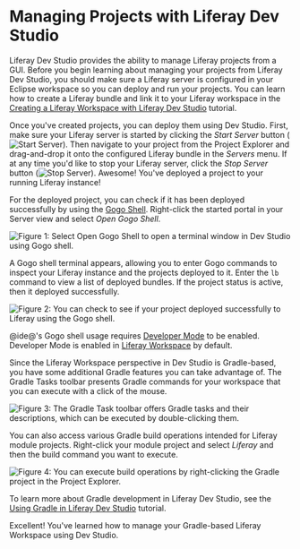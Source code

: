 # Managing Projects with Liferay Dev Studio [](id=managing-projects-with-liferay-ide)

Liferay Dev Studio provides the ability to manage Liferay projects from a GUI.
Before you begin learning about managing your projects from Liferay Dev Studio,
you should make sure a Liferay server is configured in your Eclipse workspace so
you can deploy and run your projects. You can learn how to create a Liferay
bundle and link it to your Liferay workspace in the
[Creating a Liferay Workspace with Liferay Dev Studio](/develop/tutorials/-/knowledge_base/7-1/creating-a-liferay-workspace-with-liferay-ide)
tutorial.

Once you've created projects, you can deploy them using Dev Studio. First, make
sure your Liferay server is started by clicking the *Start Server* button
(![Start Server](../../../images/icon-start-server.png)). Then navigate to your
project from the Project Explorer and drag-and-drop it onto the configured
Liferay bundle in the *Servers* menu. If at any time you'd like to stop your
Liferay server, click the *Stop Server* button
(![Stop Server](../../../images/icon-stop-server.png)). Awesome! You've deployed
a project to your running Liferay instance!

For the deployed project, you can check if it has been deployed successfully by
using the
[Gogo Shell](/develop/reference/-/knowledge_base/7-1/using-the-felix-gogo-shell).
Right-click the started portal in your Server view and select *Open Gogo Shell*.

![Figure 1: Select *Open Gogo Shell* to open a terminal window in Dev Studio using Gogo shell.](../../../images/open-gogo-shell.png)

A Gogo shell terminal appears, allowing you to enter Gogo commands to inspect
your Liferay instance and the projects deployed to it. Enter the `lb` command to
view a list of deployed bundles. If the project status is active, then it
deployed successfully.

![Figure 2: You can check to see if your project deployed successfully to Liferay using the Gogo shell.](../../../images/gogo-deploy-successful.png)

@ide@'s Gogo shell usage requires
[Developer Mode](/develop/tutorials/-/knowledge_base/7-1/using-developer-mode-with-themes#setting-developer-mode-for-your-server-in-liferay-ide)
to be enabled. Developer Mode is enabled in
[Liferay Workspace](/develop/tutorials/-/knowledge_base/7-1/liferay-workspace)
by default.

Since the Liferay Workspace perspective in Dev Studio is Gradle-based, you have
some additional Gradle features you can take advantage of. The Gradle Tasks
toolbar presents Gradle commands for your workspace that you can execute with a
click of the mouse.

![Figure 3: The Gradle Task toolbar offers Gradle tasks and their descriptions, which can be executed by double-clicking them.](../../../images/gradle-task-toolbar.png)

You can also access various Gradle build operations intended for Liferay module
projects. Right-click your module project and select *Liferay*  and then the
build command you want to execute.

![Figure 4: You can execute build operations by right-clicking the Gradle project in the Project Explorer.](../../../images/gradle-build-operations.png)

To learn more about Gradle development in Liferay Dev Studio, see the
[Using Gradle in Liferay Dev Studio](/develop/tutorials/-/knowledge_base/7-1/using-gradle-in-liferay-ide)
tutorial.

Excellent! You've learned how to manage your Gradle-based Liferay Workspace
using Dev Studio.
